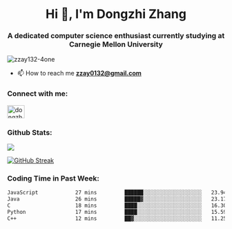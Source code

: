<h1 align="center">Hi 👋, I'm Dongzhi Zhang</h1>
<h3 align="center">A dedicated computer science enthusiast currently studying at Carnegie Mellon University</h3>

<p align="left"> <img src="https://komarev.com/ghpvc/?username=zzay132-4one&label=Profile%20views&color=0e75b6&style=flat" alt="zzay132-4one" /> </p>

- 📫 How to reach me **zzay0132@gmail.com**

### Connect with me:

<p align="left">
<a href="https://linkedin.com/in/dongzhi-zhang-341443256" target="blank"><img align="center" src="https://raw.githubusercontent.com/rahuldkjain/github-profile-readme-generator/master/src/images/icons/Social/linked-in-alt.svg" alt="dongzhi-zhang-341443256" height="30" width="40" /></a>
</p>

### Github Stats:

<p><img src="https://github-readme-stats-git-master-dongzhi-zhangs-projects.vercel.app/api?username=zzay132-4one&count_private=true&show_icons=true&theme=github_dark_dimmed"></p>

[![GitHub Streak](https://github-readme-streak-stats.herokuapp.com?user=zzay132-4one&theme=github-dark-dimmed&hide_longest_streak=true&card_width=467)](https://git.io/streak-stats)

### Coding Time in Past Week:

<!--START_SECTION:waka-->

```txt
JavaScript            27 mins         ██████░░░░░░░░░░░░░░░░░░░   23.94 %
Java                  26 mins         █████▓░░░░░░░░░░░░░░░░░░░   23.17 %
C                     18 mins         ████░░░░░░░░░░░░░░░░░░░░░   16.30 %
Python                17 mins         ████░░░░░░░░░░░░░░░░░░░░░   15.59 %
C++                   12 mins         ██▓░░░░░░░░░░░░░░░░░░░░░░   11.25 %
```

<!--END_SECTION:waka-->